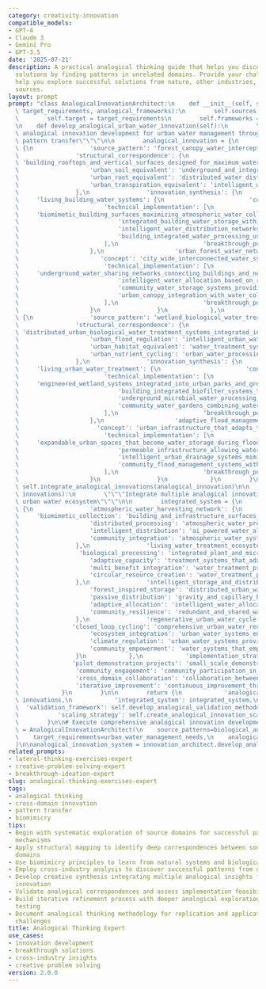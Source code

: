 ```yaml
---
category: creativity-innovation
compatible_models:
- GPT-4
- Claude 3
- Gemini Pro
- GPT-3.5
date: '2025-07-21'
description: A practical analogical thinking guide that helps you discover innovative
  solutions by finding patterns in unrelated domains. Provide your challenge and I'll
  help you explore successful solutions from nature, other industries, and unexpected
  sources.
layout: prompt
prompt: "class AnalogicalInnovationArchitect:\n    def __init__(self, source_patterns,\
  \ target_requirements, analogical_frameworks):\n        self.sources = source_patterns\n\
  \        self.target = target_requirements\n        self.frameworks = analogical_frameworks\n\
  \n    def develop_analogical_urban_water_innovation(self):\n        \"\"\"Comprehensive\
  \ analogical innovation development for urban water management through systematic\
  \ pattern transfer\"\"\"\n\n        analogical_innovation = {\n            'forest_ecosystem_urban_analog':\
  \ {\n                'source_pattern': 'forest_canopy_water_interception_soil_storage_and_root_distribution_network',\n\
  \                'structural_correspondence': {\n                    'urban_canopy_equivalent':\
  \ 'building_rooftops_and_vertical_surfaces_designed_for_maximum_water_collection',\n\
  \                    'urban_soil_equivalent': 'underground_and_integrated_infrastructure_water_storage_systems',\n\
  \                    'urban_root_equivalent': 'distributed_water_distribution_network_throughout_urban_infrastructure',\n\
  \                    'urban_transpiration_equivalent': 'intelligent_water_release_and_evapotranspiration_for_urban_cooling'\n\
  \                },\n                'innovation_synthesis': {\n               \
  \     'living_building_water_systems': {\n                        'concept': 'buildings_designed_as_living_water_organisms_collecting_storing_processing_and_distributing_water',\n\
  \                        'technical_implementation': [\n                       \
  \     'biomimetic_building_surfaces_maximizing_atmospheric_water_collection',\n\
  \                            'integrated_building_water_storage_within_structural_and_architectural_elements',\n\
  \                            'intelligent_water_distribution_networks_throughout_building_infrastructure',\n\
  \                            'building_integrated_water_processing_using_living_biological_systems'\n\
  \                        ],\n                        'breakthrough_potential': 'every_building_becomes_water_positive_contributing_to_urban_water_supply'\n\
  \                    },\n                    'urban_forest_water_network': {\n \
  \                       'concept': 'city_wide_interconnected_water_system_mimicking_forest_ecosystem_water_collaboration',\n\
  \                        'technical_implementation': [\n                       \
  \     'underground_water_sharing_networks_connecting_buildings_and_neighborhoods',\n\
  \                            'intelligent_water_allocation_based_on_real_time_needs_and_availability',\n\
  \                            'community_water_storage_systems_providing_resilience_and_redundancy',\n\
  \                            'urban_canopy_integration_with_water_collection_and_cooling_systems'\n\
  \                        ],\n                        'breakthrough_potential': 'entire_city_functions_as_integrated_water_organism_with_collective_intelligence'\n\
  \                    }\n                }\n            },\n            'wetland_processing_urban_analog':\
  \ {\n                'source_pattern': 'wetland_biological_water_treatment_flood_regulation_and_habitat_integration',\n\
  \                'structural_correspondence': {\n                    'urban_wetland_equivalent':\
  \ 'distributed_urban_biological_water_treatment_systems_integrated_into_city_infrastructure',\n\
  \                    'urban_flood_regulation': 'intelligent_urban_water_absorption_and_release_systems_managing_storm_water',\n\
  \                    'urban_habitat_equivalent': 'water_treatment_systems_creating_urban_habitat_and_community_spaces',\n\
  \                    'urban_nutrient_cycling': 'urban_water_processing_creating_valuable_resources_and_community_benefits'\n\
  \                },\n                'innovation_synthesis': {\n               \
  \     'living_urban_water_treatment': {\n                        'concept': 'city_wide_network_of_living_water_treatment_systems_using_plants_and_microorganisms',\n\
  \                        'technical_implementation': [\n                       \
  \     'engineered_wetland_systems_integrated_into_urban_parks_and_green_spaces',\n\
  \                            'building_integrated_biofilter_systems_treating_water_while_creating_green_architecture',\n\
  \                            'underground_microbial_water_processing_networks_with_minimal_footprint',\n\
  \                            'community_water_gardens_combining_water_treatment_with_food_production'\n\
  \                        ],\n                        'breakthrough_potential': 'urban_water_treatment_becomes_community_amenity_and_ecological_enhancement'\n\
  \                    },\n                    'adaptive_flood_management': {\n  \
  \                      'concept': 'urban_infrastructure_that_adapts_to_water_availability_like_natural_wetland_systems',\n\
  \                        'technical_implementation': [\n                       \
  \     'expandable_urban_spaces_that_become_water_storage_during_flood_events',\n\
  \                            'permeable_infrastructure_allowing_water_infiltration_and_groundwater_recharge',\n\
  \                            'intelligent_urban_drainage_systems_mimicking_natural_watershed_patterns',\n\
  \                            'community_flood_management_systems_with_shared_responsibility_and_benefits'\n\
  \                        ],\n                        'breakthrough_potential': 'urban_flooding_becomes_opportunity_for_water_storage_and_community_resilience'\n\
  \                    }\n                }\n            }\n        }\n\n        return\
  \ self.integrate_analogical_innovations(analogical_innovation)\n\n    def integrate_analogical_innovations(self,\
  \ innovations):\n        \"\"\"Integrate multiple analogical innovations into comprehensive\
  \ urban water ecosystem\"\"\"\n\n        integrated_system = {\n            'comprehensive_urban_water_ecosystem':\
  \ {\n                'atmospheric_water_harvesting_network': {\n               \
  \     'biomimetic_collection': 'building_and_infrastructure_surfaces_designed_like_desert_plants_and_forest_canopies',\n\
  \                    'distributed_processing': 'atmospheric_water_processing_throughout_urban_environment',\n\
  \                    'intelligent_distribution': 'ai_powered_water_allocation_based_on_real_time_atmospheric_conditions_and_urban_needs',\n\
  \                    'community_integration': 'atmospheric_water_systems_creating_community_ownership_and_stewardship'\n\
  \                },\n                'living_water_treatment_ecosystem': {\n   \
  \                 'biological_processing': 'integrated_plant_and_microbial_systems_treating_all_urban_water_streams',\n\
  \                    'adaptive_capacity': 'treatment_systems_that_adapt_and_improve_based_on_contamination_patterns',\n\
  \                    'multi_benefit_integration': 'water_treatment_providing_habitat_food_production_and_community_spaces',\n\
  \                    'circular_resource_creation': 'water_treatment_producing_valuable_resources_and_community_benefits'\n\
  \                },\n                'intelligent_storage_and_distribution': {\n\
  \                    'forest_inspired_storage': 'distributed_urban_water_storage_mimicking_forest_soil_and_plant_tissue_systems',\n\
  \                    'passive_distribution': 'gravity_and_capillary_based_water_distribution_requiring_minimal_energy',\n\
  \                    'adaptive_allocation': 'intelligent_water_allocation_responding_to_changing_needs_and_conditions',\n\
  \                    'community_resilience': 'redundant_and_shared_water_systems_enhancing_community_resilience'\n\
  \                },\n                'regenerative_urban_water_cycle': {\n     \
  \               'closed_loop_cycling': 'comprehensive_urban_water_recycling_with_minimal_loss_and_maximum_reuse',\n\
  \                    'ecosystem_integration': 'urban_water_systems_enhancing_rather_than_degrading_natural_ecosystems',\n\
  \                    'climate_regulation': 'urban_water_systems_providing_cooling_and_climate_regulation_benefits',\n\
  \                    'community_empowerment': 'water_systems_that_empower_communities_and_create_local_economic_opportunities'\n\
  \                }\n            },\n            'implementation_strategy': {\n \
  \               'pilot_demonstration_projects': 'small_scale_demonstrations_of_analogical_innovations_in_diverse_urban_contexts',\n\
  \                'community_engagement': 'community_participation_in_analogical_thinking_and_innovation_development',\n\
  \                'cross_domain_collaboration': 'collaboration_between_biologists_engineers_urban_planners_and_communities',\n\
  \                'iterative_improvement': 'continuous_improvement_through_analogical_exploration_and_real_world_testing'\n\
  \            }\n        }\n\n        return {\n            'analogical_innovations':\
  \ innovations,\n            'integrated_system': integrated_system,\n          \
  \  'validation_framework': self.develop_analogical_validation_methodology(),\n \
  \           'scaling_strategy': self.create_analogical_innovation_scaling_approach()\n\
  \        }\n\n# Execute comprehensive analogical innovation development\ninnovation_architect\
  \ = AnalogicalInnovationArchitect(\n    source_patterns=biological_and_cross_industry_patterns,\n\
  \    target_requirements=urban_water_management_needs,\n    analogical_frameworks=structural_mapping_and_transfer_methodologies\n\
  )\n\nanalogical_innovation_system = innovation_architect.develop_analogical_urban_water_innovation()"
related_prompts:
- lateral-thinking-exercises-expert
- creative-problem-solving-expert
- breakthrough-ideation-expert
slug: analogical-thinking-exercises-expert
tags:
- analogical thinking
- cross-domain innovation
- pattern transfer
- biomimicry
tips:
- Begin with systematic exploration of source domains for successful patterns and
  mechanisms
- Apply structural mapping to identify deep correspondences between source and target
  domains
- Use biomimicry principles to learn from natural systems and biological solutions
- Employ cross-industry analysis to discover successful patterns from diverse domains
- Develop creative synthesis integrating multiple analogical insights for breakthrough
  innovation
- Validate analogical correspondences and assess implementation feasibility
- Build iterative refinement process with deeper analogical exploration and real-world
  testing
- Document analogical thinking methodology for replication and application to other
  challenges
title: Analogical Thinking Expert
use_cases:
- innovation development
- breakthrough solutions
- cross-industry insights
- creative problem solving
version: 2.0.0
---
```

